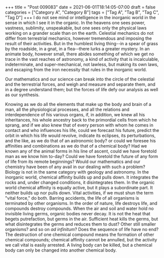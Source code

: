 +++
title = "Post 009083"
date = 2021-06-01T18:14:05-07:00
draft = false
categories = ["Category A", "Category B"]
tags = ["Tag A", "Tag B", "Tag C", "Tag D"]
+++
I do not see mind or intelligence in the inorganic world in the sense in which I see it in the organic. In the heavens one sees power, vastness, sublimity, unspeakable, but one sees only the physical laws working on a grander scale than on the earth. Celestial mechanics do not differ from terrestrial mechanics, however tremendous and imposing the result of their activities. But in the humblest living thing--in a spear of grass by the roadside, in a gnat, in a flea--there lurks a greater mystery. In an animate body, however small, there abides something of which we get no trace in the vast reaches of astronomy, a kind of activity that is incalculable, indeterminate, and super-mechanical, not lawless, but making its own laws, and escaping from the iron necessity that rules in the inorganic world.

Our mathematics and our science can break into the circle of the celestial and the terrestrial forces, and weigh and measure and separate them, and in a degree understand them; but the forces of life defy our analysis as well as our synthesis.

Knowing as we do all the elements that make up the body and brain of a man, all the physiological processes, and all the relations and interdependence of his various organs, if, in addition, we knew all his inheritances, his whole ancestry back to the primordial cells from which he sprang, and if we also knew that of every person with whom he comes in contact and who influences his life, could we forecast his future, predict the orbit in which his life would revolve, indicate its eclipses, its perturbations, and the like, as we do that of an astronomic body? or could we foresee his affinities and combinations as we do that of a chemical body? Had we known any of the animal forms in his line of ascent, could we have foretold man as we know him to-day? Could we have foretold the future of any form of life from its remote beginnings? Would our mathematics and our chemistry have been of any avail in our dealing with such a problem? Biology is not in the same category with geology and astronomy. In the inorganic world, chemical affinity builds up and pulls down. It integrates the rocks and, under changed conditions, it disintegrates them. In the organic world chemical affinity is equally active, but it plays a subordinate part. It neither builds up nor pulls down. Vital activities, if we must shun the term "vital force," do both. Barring accidents, the life of all organisms is terminated by other organisms. In the order of nature, life destroys life, and compounds destroy compounds. When the air and soil and water hold no invisible living germs, organic bodies never decay. It is not the heat that begets putrefaction, but germs in the air. Sufficient heat kills the germs, but what disintegrates the germs and reduces them to dust? Other still smaller organisms? and so on _ad infinitum_? Does the sequence of life have no end? The destruction of one chemical compound means the formation of other chemical compounds; chemical affinity cannot be annulled, but the activity we call vital is easily arrested. A living body can be killed, but a chemical body can only be changed into another chemical body.
